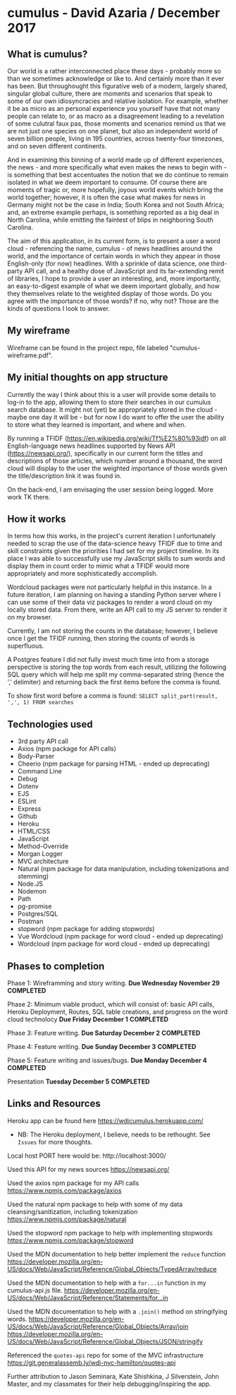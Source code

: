 # cumulus - David Azaria / December 2017

## What is cumulus?

Our world is a rather interconnected place these days - probably more so than we sometimes acknowledge or like to. And certainly more than it ever has been. But throughought this figurative web of a modern, largely shared, singular global culture, there are moments and scenarios that speak to some of our own idiosyncracies and relative isolation. For example, whether it be as micro as an personal experience you yourself have that not many people can relate to, or as macro as a disagreement leading to a revelation of some culutral faux pas, those moments and scenarios remind us that we are not just one species on one planet, but also an independent world of seven billion people, living in 195 countries, across twenty-four timezones, and on seven different continents. 

And in examining this binning of a world made up of different experiences, the news - and more specifically what even makes the news to begin with - is something that best accentuates the notion that we do continue to remain isolated in what we deem important to consume. Of course there are moments of tragic or, more hopefully, joyous world events which bring the world together; however, it is often the case what makes for news in Germany might not be the case in India; South Korea and not South Africa; and, an extreme example perhaps, is something reported as a big deal in North Carolina, while emitting the faintest of blips in neighboring South Carolina.  

The aim of this application, in its current form, is to present a user a word cloud - referencing the name, cumulus - of news headlines around the world, and the importance of certain words in which they appear in those English-only (for now) headlines. With a sprinkle of data science, one third-party API call, and a healthy dose of JavaScript and its far-extending remit of libraries, I hope to provide a user an interesting, and, more importantly, an easy-to-digest example of what we deem important globally, and how they themselves relate to the weighted display of those words. Do you agree with the importance of those words? If no, why not? Those are the kinds of questions I look to answer. 

## My wireframe

Wireframe can be found in the project repo, file labeled "cumulus-wireframe.pdf".

## My initial thoughts on app structure

Currently the way I think about this is a user will provide some details to log-in to the app, allowing them to store their searches in our cumulus search database. It might not (yet) be appropriately stored in the cloud - maybe one day it will be - but for now I do want to offer the user the ability to store what they learned is important, and where and when.  

By running a TFIDF (https://en.wikipedia.org/wiki/Tf%E2%80%93idf) on all English-language news headlines supported by News API (https://newsapi.org/), specifically in our current form the titles and descriptions of those articles, which number around a thousand, the word cloud will display to the user the weighted importance of those words given the title/description link it was found in. 

On the back-end, I am envisaging the user session being logged. More work TK there.  

## How it works

In terms how this works, in the project's current iteration I unfortunately needed to scrap the use of the data-science heavy TFIDF due to time and skill constraints given the priorities I had set for my project timeline. In its place I was able to successfully use my JavaScript skills to sum words and display them in count order to mimic what a TFIDF would more appropriately and more sophisticatedly accomplish. 

Wordcloud packages were not particularly helpful in this instance. In a future iteration, I am planning on having a standing Python server where I can use some of their data viz packages to render a word cloud on my locally stored data. From there, write an API call to my JS server to render it on my browser.

Currently, I am not storing the counts in the database; however, I believe once I get the TFIDF running, then storing the counts of words is superfluous. 

A Postgres feature I did not fully invest much time into from a storage perspective is storing the top words from each result, utilizing the following SQL query which will help me split my comma-separated string (hence the ',' delimiter) and returning back the first items before the comma is found.

To show first word before a comma is found:
`SELECT split_part(result, ',', 1) FROM searches`

## Technologies used

* 3rd party API call
* Axios (npm package for API calls)
* Body-Parser
* Cheerio (npm package for parsing HTML - ended up deprecating)
* Command Line
* Debug 
* Dotenv
* EJS 
* ESLint 
* Express
* Github
* Heroku
* HTML/CSS
* JavaScript
* Method-Override
* Morgan Logger
* MVC architecture
* Natural (npm package for data manipulation, including tokenizations and stemming)
* Node.JS
* Nodemon
* Path
* pg-promise
* Postgres/SQL
* Postman
* stopword (npm package for adding stopwords)
* Vue Wordcloud (npm package for word cloud - ended up deprecating)
* Wordcloud (npm package for word cloud - ended up deprecating)


## Phases to completion

Phase 1: Wireframming and story writing. **Due Wednesday November 29** **COMPLETED**

Phase 2: Minimum viable product, which will consist of: basic API calls, Heroku Deployment, Routes, SQL table creations, and progress on the word cloud technolocy **Due Friday December 1** **COMPLETED**

Phase 3: Feature writing. **Due Saturday December 2** **COMPLETED**

Phase 4: Feature writing. **Due Sunday December 3** **COMPLETED**

Phase 5: Feature writing and issues/bugs. **Due Monday December 4** **COMPLETED**

Presentation **Tuesday December 5** **COMPLETED**

## Links and Resources

Heroku app can be found here https://wdicumulus.herokuapp.com/ 

* NB: The Heroku deployment, I believe, needs to be rethought. See `Issues` for more thoughts. 

Local host PORT here would be: http://localhost:3000/

Used this API for my news sources https://newsapi.org/

Used the axios npm package for my API calls https://www.npmjs.com/package/axios

Used the natural npm package to help with some of my data cleansing/sanitization, including tokenization https://www.npmjs.com/package/natural 

Used the stopword npm package to help with implementing stopwords https://www.npmjs.com/package/stopword  

Used the MDN documentation to help better implement the `reduce` function https://developer.mozilla.org/en-US/docs/Web/JavaScript/Reference/Global_Objects/TypedArray/reduce

Used the MDN documentation to help with a `for...in` function in my cumulus-api.js file. https://developer.mozilla.org/en-US/docs/Web/JavaScript/Reference/Statements/for...in

Used the MDN documentation to help with a `.join()` method on stringifying words.
https://developer.mozilla.org/en-US/docs/Web/JavaScript/Reference/Global_Objects/Array/join
https://developer.mozilla.org/en-US/docs/Web/JavaScript/Reference/Global_Objects/JSON/stringify

Referenced the `quotes-api` repo for some of the MVC infrastructure https://git.generalassemb.ly/wdi-nyc-hamilton/quotes-api

Further attribution to Jason Seminara, Kate Shishkina, J Silverstein, John Master, and my classmates for their help debugging/inspiring the app.
